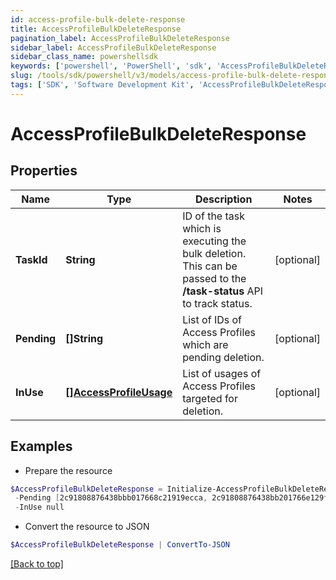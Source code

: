```yaml
---
id: access-profile-bulk-delete-response
title: AccessProfileBulkDeleteResponse
pagination_label: AccessProfileBulkDeleteResponse
sidebar_label: AccessProfileBulkDeleteResponse
sidebar_class_name: powershellsdk
keywords: ['powershell', 'PowerShell', 'sdk', 'AccessProfileBulkDeleteResponse', 'AccessProfileBulkDeleteResponse'] 
slug: /tools/sdk/powershell/v3/models/access-profile-bulk-delete-response
tags: ['SDK', 'Software Development Kit', 'AccessProfileBulkDeleteResponse', 'AccessProfileBulkDeleteResponse']
---
```



# AccessProfileBulkDeleteResponse

## Properties

Name | Type | Description | Notes
------------ | ------------- | ------------- | -------------
**TaskId** | **String** | ID of the task which is executing the bulk deletion. This can be passed to the **/task-status** API to track status. | [optional] 
**Pending** | **[]String** | List of IDs of Access Profiles which are pending deletion. | [optional] 
**InUse** | [**[]AccessProfileUsage**](access-profile-usage) | List of usages of Access Profiles targeted for deletion. | [optional] 

## Examples

- Prepare the resource
```powershell
$AccessProfileBulkDeleteResponse = Initialize-AccessProfileBulkDeleteResponse  -TaskId 2c9180867817ac4d017817c491119a20 `
 -Pending [2c91808876438bbb017668c21919ecca, 2c91808876438bb201766e129f151816] `
 -InUse null
```

- Convert the resource to JSON
```powershell
$AccessProfileBulkDeleteResponse | ConvertTo-JSON
```


[[Back to top]](#) 

